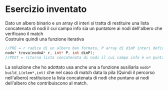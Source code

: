 # Esercizio inventato
Dato un albero binario e un array di interi si tratta di restituire una lista concatenata di nodi il cui campo info sia un puntatore ai nodi dell'albero che verificano il match  
Costruire quindi una funzione iterativa  
```c++
//PRE = r radice di un albero ben formato, P array di dimP interi definiti
nodo* trova(nodoA* r, int* P, int dimP);
//POST = ritorna lista concatenata di nodi il cui campo info è un puntatore ai nodi dell'albero r che partecipano al match se questo avviene anche in maniera non continua ma completa, ritorna 0 altrimenti
```
La soluzione che ho adottato usa anche una a funzione ausiliaria `nodo* build_L(elem*,int)` che nel caso di match data la pila (Quindi il percorso nell'albero) restituisce la lista concatenata di nodi che puntano ai nodi dell'albero che contribuiscono al match.